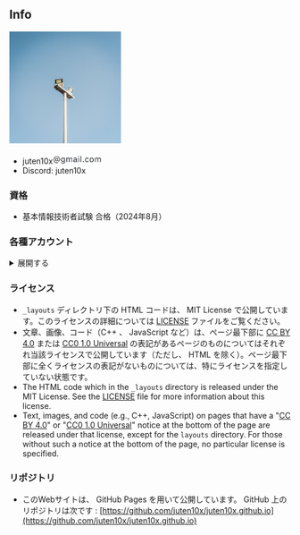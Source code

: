 ## Info

<a href="../light_white.jpg" data-lightbox="icon"><img src="../light_white.jpg" width="200px"></a>

* juten10x<img id="_image1" src="../blog/pile_of_images/IMG_3702.jpeg" width="87">
* Discord: juten10x

### 資格
* 基本情報技術者試験 合格（2024年8月）

### 各種アカウント
<details>
<summary>展開する</summary>

<ul>
  <li>GitHub: <a href="https://github.com/juten10x">juten10x</a></li>
  <li>AtCoder: <a href="https://atcoder.jp/users/juten10x">juten10x</a></li>
  <li>Codeforces: <a href="https://codeforces.com/profile/juten10x">juten10x</a></li>
  <li>Scrapbox: <a href="https://scrapbox.io/juten10x/">juten10x</a></li>
  <li>Instagram: <a href="https://www.instagram.com/juten10x">juten10x</a></li>
  <li>Twitter: <a href="https://twitter.com/juten10x">juten10x</a></li>
  <li>YouTube: <a href="https://www.youtube.com/@juten10x">juten10x</a></li>
  <li>Vimeo: <a href="https://vimeo.com/juten10x">juten10x</a></li>
</ul>
<details>
<summary>more</summary>

<ul>
  <li>SoundCloud: <a href="https://soundcloud.com/juten10x">juten10x</a></li>
  <li>Bandcamp: <a href="https://bandcamp.com/juten10x">juten10x</a></li>
  <li>niconico: <a href="https://www.nicovideo.jp/user/125236633">juten10x</a></li>
  <li>mixi2: <a href="https://mixi.social/@juten10x">juten10x</a></li>
  <li>Bluesky: <a href="https://bsky.app/profile/juten10x.bsky.social">juten10x</a></li>
  <li>note: <a href="https://note.com/juten10x">juten10x</a></li>
  <li>Hatena Blog: <a href="https://juten10x.hatenablog.com">juten10x</a></li>
  <li>cluster: <a href="https://cluster.mu/u/10x">juten10x</a></li>
  <li>VRChat: <a href="https://vrchat.com/home/user/usr_e18448f7-885a-4a0e-b6eb-ccf243c25a5e">juten10x</a></li>
  <li>yukicoder: <a href="https://yukicoder.me/users/21972">juten10x</a></li>
  <li>AOJ: <a href="https://judge.u-aizu.ac.jp/onlinejudge/user.jsp?id=juten10x">juten10x</a></li>
  <li>QCoder: <a href="https://www.qcoder.jp/ja/users/juten10x">juten10x</a></li>
  <li>CodeChef: <a href="https://www.codechef.com/users/juten10x">juten10x</a></li>
  <li>TLX: <a href="https://tlx.toki.id/profiles/juten10x">juten10x</a></li>
  <li>OMC: <a href="https://onlinemathcontest.com/users/juten10x">juten10x</a></li>
  <li>AlpacaHack: <a href="https://alpacahack.com/users/juten10x">juten10x</a></li>
  <li>CryptoHack: <a href="https://cryptohack.org/user/juten10x/">juten10x</a></li>
  <li>DreamHack: <a href="https://dreamhack.io/users/70164">juten10x</a></li>
  <li>Misskey.io: <a href="https://misskey.io/@Juten10x">juten10x</a></li>
  <li>Misskey.design: <a href="https://misskey.design/@Juten10x">juten10x</a></li>
  <li>Misskey競プロ鯖: <a href="https://misskey.kyoupro.com/@Juten10x">juten10x</a></li>
  <li>Mastodon: <a href="https://mstdn.jp/@juten10x">juten10x</a></li>
  <li>Twitch: <a href="https://www.twitch.tv/juten10x">juten10x</a></li>
  <li>Steam: <a href="https://steamcommunity.com/id/juten10x/">juten10x</a></li>
  <li>Qiita: <a href="https://qiita.com/juten10x">juten10x</a></li>
  <li>Muuseo: <a href="https://muuseo.com/juten10x/owner">juten10x</a></li>
  <li>Reddit: <a href="https://www.reddit.com/user/juten10x_/">juten10x_</a></li>
  <li>Xfolio: <a href="https://xfolio.jp/users/THkWP3ukzRzn">juten10x</a></li>
  <li>Gravatar: <a href="https://gravatar.com/juten10x">juten10x</a></li>
  <li>Wikipedia: <a href="https://ja.wikipedia.org/wiki/?curid=4687335">Juten</a></li>
</ul>
<details>
<summary>_juten10x</summary>

<ul>
  <li>YouTube: <a href="https://www.youtube.com/@ujuten10x">_juten10x</a></li>
  <li>Bluesky: <a href="https://bsky.app/profile/ujuten10x.bsky.social">_juten10x</a></li>
  <li>Twitter: <a href="https://x.com/_juten10x">_juten10x</a></li>
  <li>note: <a href="https://note.com/_juten10x">_juten10x</a></li>
  <li>mixi2: <a href="https://mixi.social/@ujuten10x">_juten10x</a></li>
  <li>Reddit: <a href="https://reddit.com/user/_juten10x">_juten10x</a></li>
</ul>
</details>
</details>
</details>

### ライセンス
* ```_layouts``` ディレクトリ下の HTML コードは、 MIT License で公開しています。このライセンスの詳細については [LICENSE](https://github.com/juten10x/juten10x.github.io/blob/main/LICENSE) ファイルをご覧ください。
* 文章、画像、コード（C++ 、 JavaScript など）は、ページ最下部に [CC BY 4.0](https://creativecommons.org/licenses/by/4.0/) または [CC0 1.0 Universal](https://creativecommons.org/publicdomain/zero/1.0/) の表記があるページのものについてはそれぞれ当該ライセンスで公開しています（ただし、 HTML を除く）。ページ最下部に全くライセンスの表記がないものについては、特にライセンスを指定していない状態です。
* The HTML code which in the ```_layouts``` directory is released under the MIT License. See the [LICENSE](https://github.com/juten10x/juten10x.github.io/blob/main/LICENSE) file for more information about this license.
* Text, images, and code (e.g., C++, JavaScript) on pages that have a "[CC BY 4.0](https://creativecommons.org/licenses/by/4.0/)" or "[CC0 1.0 Universal](https://creativecommons.org/publicdomain/zero/1.0/)" notice at the bottom of the page are released under that license, except for the ```layouts``` directory. For those without such a notice at the bottom of the page, no particular license is specified.

### リポジトリ
* このWebサイトは、 GitHub Pages を用いて公開しています。 GitHub 上のリポジトリは次です : [https://github.com/juten10x/juten10x.github.io](https://github.com/juten10x/juten10x.github.io)

<style>#cc0 { display: none; }</style>


